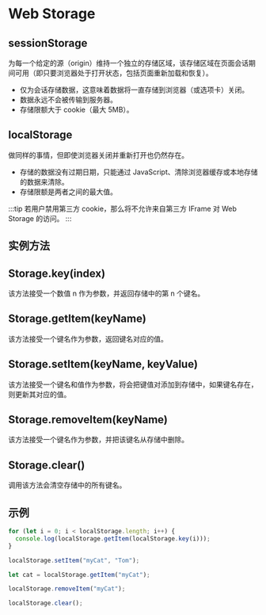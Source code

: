 # Web Storage

## sessionStorage

为每一个给定的源（origin）维持一个独立的存储区域，该存储区域在页面会话期间可用（即只要浏览器处于打开状态，包括页面重新加载和恢复）。
- 仅为会话存储数据，这意味着数据将一直存储到浏览器（或选项卡）关闭。
- 数据永远不会被传输到服务器。
- 存储限额大于 cookie（最大 5MB）。


## localStorage

做同样的事情，但即使浏览器关闭并重新打开也仍然存在。
- 存储的数据没有过期日期，只能通过 JavaScript、清除浏览器缓存或本地存储的数据来清除。
- 存储限额是两者之间的最大值。

:::tip
若用户禁用第三方 cookie，那么将不允许来自第三方 IFrame 对 Web Storage 的访问。
:::

## 实例方法
## Storage.key(index)
该方法接受一个数值 n 作为参数，并返回存储中的第 n 个键名。

## Storage.getItem(keyName)
该方法接受一个键名作为参数，返回键名对应的值。

## Storage.setItem(keyName, keyValue)
该方法接受一个键名和值作为参数，将会把键值对添加到存储中，如果键名存在，则更新其对应的值。

## Storage.removeItem(keyName)
该方法接受一个键名作为参数，并把该键名从存储中删除。

## Storage.clear()
调用该方法会清空存储中的所有键名。


## 示例
```javascript
for (let i = 0; i < localStorage.length; i++) {
  console.log(localStorage.getItem(localStorage.key(i)));
}

localStorage.setItem("myCat", "Tom");

let cat = localStorage.getItem("myCat");

localStorage.removeItem("myCat");

localStorage.clear();
```